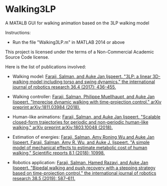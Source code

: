# Walking3LP

A MATALB GUI for walking animation based on the 3LP walking model

Instructions:

* Run the file "Walking3LP.m" in MATLAB 2014 or above

This project is licensed under the terms of a Non-Commercial Academic Source Code license.

Here is the list of publications involved:

* Walking model: [Faraji, Salman, and Auke Jan Ijspeert. "3LP: a linear 3D-walking model including torso and swing dynamics." the international journal of robotics research 36.4 (2017): 436-455.](https://journals.sagepub.com/doi/abs/10.1177/0278364917708248)

* Walking controller: [Faraji, Salman, Philippe Muellhaupt, and Auke Jan Ijspeert. "Imprecise dynamic walking with time-projection control." arXiv preprint arXiv:1811.03984 (2018).](https://arxiv.org/abs/1811.03984) 

* Human-like animations: [Faraji, Salman, and Auke Jan Ijspeert. "Scalable closed-form trajectories for periodic and non-periodic human-like walking." arXiv preprint arXiv:1803.10048 (2018).](https://arxiv.org/abs/1803.10048)

* Estimation of energies: [Faraji, Salman, Amy Roning Wu and Auke Jan Ijspeert. Faraji, Salman, Amy R. Wu, and Auke J. Ijspeert. "A simple model of mechanical effects to estimate metabolic cost of human walking." Scientific reports 8.1 (2018): 10998.](https://www.nature.com/articles/s41598-018-29429-z)

* Robotics application: [Faraji, Salman, Hamed Razavi, and Auke Jan Ijspeert. "Bipedal walking and push recovery with a stepping strategy based on time-projection control." the international journal of robotics research 38.5 (2019): 587–611.](https://doi.org/10.1177/0278364919835606) 
